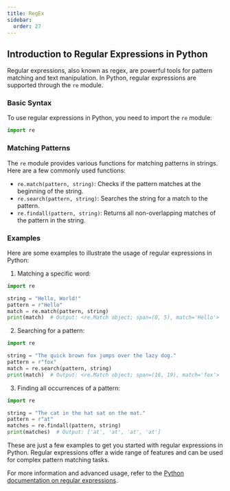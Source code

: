 ```yaml
---
title: RegEx
sidebar:
  order: 27
---
```

## Introduction to Regular Expressions in Python

Regular expressions, also known as regex, are powerful tools for pattern matching and text manipulation. In Python, regular expressions are supported through the `re` module.

### Basic Syntax

To use regular expressions in Python, you need to import the `re` module:

```python
import re
```

### Matching Patterns

The `re` module provides various functions for matching patterns in strings. Here are a few commonly used functions:

- `re.match(pattern, string)`: Checks if the pattern matches at the beginning of the string.
- `re.search(pattern, string)`: Searches the string for a match to the pattern.
- `re.findall(pattern, string)`: Returns all non-overlapping matches of the pattern in the string.

### Examples

Here are some examples to illustrate the usage of regular expressions in Python:

1. Matching a specific word:

```python
import re

string = "Hello, World!"
pattern = r"Hello"
match = re.match(pattern, string)
print(match)  # Output: <re.Match object; span=(0, 5), match='Hello'>
```

2. Searching for a pattern:

```python
import re

string = "The quick brown fox jumps over the lazy dog."
pattern = r"fox"
match = re.search(pattern, string)
print(match)  # Output: <re.Match object; span=(16, 19), match='fox'>
```

3. Finding all occurrences of a pattern:

```python
import re

string = "The cat in the hat sat on the mat."
pattern = r"at"
matches = re.findall(pattern, string)
print(matches)  # Output: ['at', 'at', 'at', 'at']
```

These are just a few examples to get you started with regular expressions in Python. Regular expressions offer a wide range of features and can be used for complex pattern matching tasks.

For more information and advanced usage, refer to the [Python documentation on regular expressions](https://docs.python.org/3/library/re.html).
